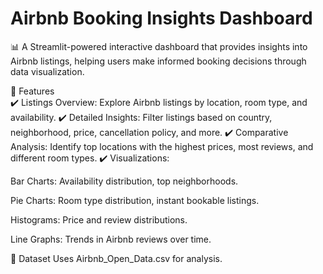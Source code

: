# Airbnb Booking Insights Dashboard
📊 A Streamlit-powered interactive dashboard that provides insights into Airbnb listings, helping users make informed booking decisions through data visualization.

🚀 Features <br>
✔️ Listings Overview: Explore Airbnb listings by location, room type, and availability.
✔️ Detailed Insights: Filter listings based on country, neighborhood, price, cancellation policy, and more.
✔️ Comparative Analysis: Identify top locations with the highest prices, most reviews, and different room types.
✔️ Visualizations:

Bar Charts: Availability distribution, top neighborhoods.

Pie Charts: Room type distribution, instant bookable listings.

Histograms: Price and review distributions.

Line Graphs: Trends in Airbnb reviews over time.

📂 Dataset
Uses Airbnb_Open_Data.csv for analysis.
